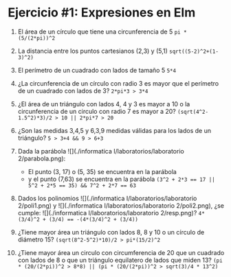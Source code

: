 # Ejercicio #1: Expresiones en Elm

1. El área de un círculo que tiene una circunferencia de 5
`pi * (5/(2*pi))^2`

2. La distancia entre los puntos cartesianos (2,3) y (5,1)
`sqrt((5-2)^2+(1-3)^2)`

3. El perímetro de un cuadrado con lados de tamaño 5
`5*4`

4. ¿La circunferencia de un círculo con radio 3 es mayor que el perímetro de un cuadrado con lados de 3?
`2*pi*3 > 3*4`

5. ¿El área de un triángulo con lados 4, 4 y 3 es mayor a 10 o la circunferencia de un circulo con radio 7 es mayor a 20?
`(sqrt(4^2-1.5^2)*3)/2 > 10 || 2*pi*7 > 20`

6. ¿Son las medidas 3,4,5 y 6,3,9 medidas válidas para los lados de un triángulo?
`5 > 3+4 && 9 > 6+3`

7. Dada la parábola ![](./informatica I/laboratorios/laboratorio 2/parabola.png):
    - El punto (3, 17) o (5, 35) se encuentra en la parábola
    - y el punto (7,63) se encuentra en la parábola
`(3^2 + 2*3 == 17 || 5^2 + 2*5 == 35) && 7^2 + 2*7 == 63`

8. Dados los polinomios ![](./informatica I/laboratorios/laboratorio 2/poli1.png) y ![](./informatica I/laboratorios/laboratorio 2/poli2.png), ¿se cumple: ![](./informatica I/laboratorios/laboratorio 2/resp.png)?
`4*(3/4)^2 + (3/4) == -(4*(3/4)^2 + (3/4))`

9. ¿Tiene mayor área un triángulo con lados 8, 8 y 10 o un círculo de diámetro 15?
`(sqrt(8^2-5^2)*10)/2 > pi*(15/2)^2`

10. ¿Tiene mayor área un circulo con circumferencia de 20 que un cuadrado con lados de 8
o que un triángulo equilatero de lados que miden 13?
`(pi * (20/(2*pi))^2 > 8*8) || (pi * (20/(2*pi))^2 > sqrt(3)/4 * 13^2)`

